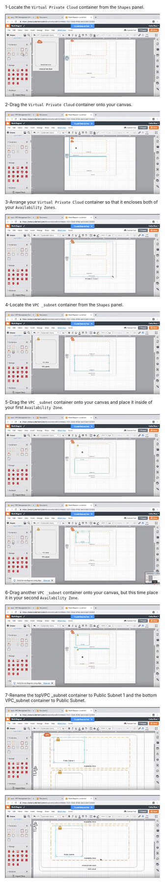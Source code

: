 1-Locate the `Virtual Private Cloud` container from the `Shapes` panel.


![21](./image/21.jpg)  


2-Drag the `Virtual Private Cloud` container onto your canvas.


![22](./image/22.jpg)  


3-Arrange your `Virtual Private Cloud` container so that it encloses both of your `Availability Zones`.


![23](./image/23.jpg)  

4-Locate the `VPC _subnet` container from the `Shapes` panel.   


![24](./image/24.jpg)  

5-Drag the `VPC _subnet` container onto your canvas and place it inside of your first `Availability Zone`.  


![25](./image/25.jpg)  


![26](./image/26.jpg)  

6-Drag another `VPC _subnet` container onto your canvas, but this time place it in your second `Availability Zone`.

![27](./image/27.jpg)

7-Rename the topVPC _subnet container to Public Subnet 1 and the bottom VPC_subnet container to Public Subnet. 

![28](./image/28.jpg)  

![29](./image/29.jpg)  

